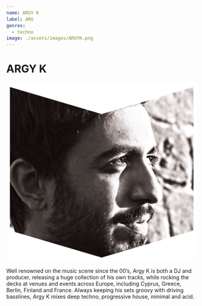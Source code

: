 ```yaml
---
name: ARGY K 
label: ARG
genres:
  - techno
image: ./assets/images/ARGYK.png
---
```


# ARGY K 

![](./assets/images/ARGYK.png)

Well renowned on the music scene since the 00’s, Argy K is both a DJ and producer, releasing a huge collection of his own tracks, while rocking the decks at venues and events across Europe, including Cyprus, Greece, Berlin, Finland and France. Always keeping his sets groovy with driving basslines, Argy K mixes deep techno, progressive house, minimal and acid.

